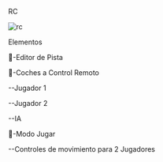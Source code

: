 RC

![rc](./Imagenes/2.gif)

Elementos

🎃-Editor de Pista

🎃-Coches a Control Remoto

--Jugador 1

--Jugador 2

--IA

🎃-Modo Jugar

--Controles de movimiento para 2 Jugadores